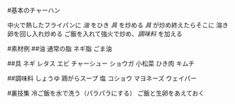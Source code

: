 #基本のチャーハン


中火で熱したフライパンに *油* をひき *具* を炒める
*具* が炒め終えたらそこに 溶き卵を回し入れ炒める
ご飯を入れて強火で炒め、*調味料* を加える


#素材例
##油
通常の脂
ネギ脂
ごま油

##具
ネギ
レタス
エビ
チャーシュー
ショウガ
小松菜
ひき肉
キムチ


##調味料
しょうゆ
鶏がらスープ
塩
コショウ
マヨネーズ
ウェイパー


#裏技集
冷ご飯を水で洗う（パラパラにする）
ご飯と生卵をあえておく

